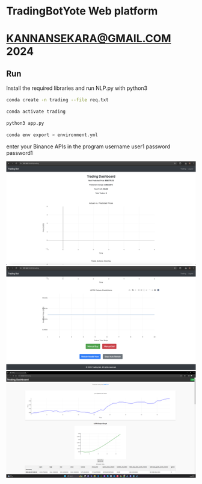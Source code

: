 # TradingBotYote Web platform
# KANNANSEKARA@GMAIL.COM 2024
## Run

Install the required libraries and run NLP.py with python3

```bash
conda create -n trading --file req.txt
```
```bash
conda activate trading
```

```bash
python3 app.py
```

```bash
conda env export > environment.yml
```
enter your Binance APIs in the program
username user1
password password1


![TradingBotYote1](/TradingBotYote1.png)
![TradingBotYote2](/TradingBotYote2.png)
![TradingBotYote](/TradingBotYote.png)
